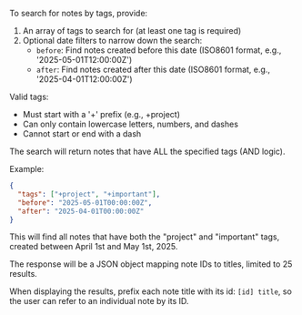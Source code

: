 To search for notes by tags, provide:

1. An array of tags to search for (at least one tag is required)
2. Optional date filters to narrow down the search:
   - `before`: Find notes created before this date (ISO8601 format, e.g., '2025-05-01T12:00:00Z')
   - `after`: Find notes created after this date (ISO8601 format, e.g., '2025-04-01T12:00:00Z')

Valid tags:
- Must start with a '+' prefix (e.g., +project)
- Can only contain lowercase letters, numbers, and dashes
- Cannot start or end with a dash

The search will return notes that have ALL the specified tags (AND logic).

Example:
```json
{
  "tags": ["+project", "+important"],
  "before": "2025-05-01T00:00:00Z",
  "after": "2025-04-01T00:00:00Z"
}
```

This will find all notes that have both the "project" and "important" tags, created between April 1st and May 1st, 2025.

The response will be a JSON object mapping note IDs to titles, limited to 25 results.

When displaying the results, prefix each note title with its id: `[id] title`, so the user can refer to an individual note by its ID.

